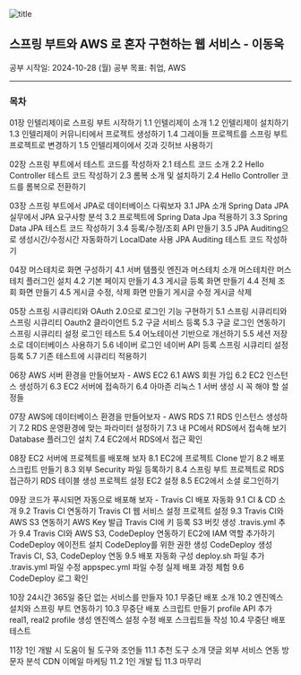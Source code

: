 ![title](https://github.com/user-attachments/assets/7828a6dc-0d4a-42a1-a036-5b7f34035fb7)

## 스프링 부트와 AWS 로 혼자 구현하는 웹 서비스 - 이동욱

공부 시작일: 2024-10-28 (월)
공부 목표: 취업, AWS

---

### 목차


01장 인텔리제이로 스프링 부트 시작하기
1.1 인텔리제이 소개
1.2 인텔리제이 설치하기
1.3 인텔리제이 커뮤니티에서 프로젝트 생성하기
1.4 그레이들 프로젝트를 스프링 부트 프로젝트로 변경하기
1.5 인텔리제이에서 깃과 깃허브 사용하기

02장 스프링 부트에서 테스트 코드를 작성하자
2.1 테스트 코드 소개
2.2 Hello Controller 테스트 코드 작성하기
2.3 롬복 소개 및 설치하기
2.4 Hello Controller 코드를 롬복으로 전환하기

03장 스프링 부트에서 JPA로 데이터베이스 다뤄보자
3.1 JPA 소개
 Spring Data JPA
 실무에서 JPA
요구사항 분석
3.2 프로젝트에 Spring Data Jpa 적용하기
3.3 Spring Data JPA 테스트 코드 작성하기
3.4 등록/수정/조회 API 만들기
3.5 JPA Auditing으로 생성시간/수정시간 자동화하기
 LocalDate 사용
 JPA Auditing 테스트 코드 작성하기

04장 머스테치로 화면 구성하기
4.1 서버 템플릿 엔진과 머스테치 소개
 머스테치란
 머스테치 플러그인 설치
4.2 기본 페이지 만들기
4.3 게시글 등록 화면 만들기
4.4 전체 조회 화면 만들기
4.5 게시글 수정, 삭제 화면 만들기
 게시글 수정
 게시글 삭제

05장 스프링 시큐리티와 OAuth 2.0으로 로그인 기능 구현하기
5.1 스프링 시큐리티와 스프링 시큐리티 Oauth2 클라이언트
5.2 구글 서비스 등록
5.3 구글 로그인 연동하기
 스프링 시큐리티 설정
 로그인 테스트
5.4 어노테이션 기반으로 개선하기
5.5 세션 저장소로 데이터베이스 사용하기
5.6 네이버 로그인
 네이버 API 등록
 스프링 시큐리티 설정 등록
5.7 기존 테스트에 시큐리티 적용하기

06장 AWS 서버 환경을 만들어보자 - AWS EC2
6.1 AWS 회원 가입
6.2 EC2 인스턴스 생성하기
6.3 EC2 서버에 접속하기
6.4 아마존 리눅스 1 서버 생성 시 꼭 해야 할 설정들

07장 AWS에 데이터베이스 환경을 만들어보자 - AWS RDS
7.1 RDS 인스턴스 생성하기
7.2 RDS 운영환경에 맞는 파라미터 설정하기
7.3 내 PC에서 RDS에서 접속해 보기
 Database 플러그인 설치
7.4 EC2에서 RDS에서 접근 확인

08장 EC2 서버에 프로젝트를 배포해 보자
8.1 EC2에 프로젝트 Clone 받기
8.2 배포 스크립트 만들기
8.3 외부 Security 파일 등록하기
8.4 스프링 부트 프로젝트로 RDS 접근하기
 RDS 테이블 생성
 프로젝트 설정
 EC2 설정
8.5 EC2에서 소셜 로그인하기

09장 코드가 푸시되면 자동으로 배포해 보자 - Travis CI 배포 자동화
9.1 CI & CD 소개
9.2 Travis CI 연동하기
 Travis CI 웹 서비스 설정
 프로젝트 설정
9.3 Travis CI와 AWS S3 연동하기
 AWS Key 발급
 Travis CI에 키 등록
 S3 버킷 생성
 .travis.yml 추가
9.4 Travis CI와 AWS S3, CodeDeploy 연동하기
 EC2에 IAM 역할 추가하기
 CodeDeploy 에이전트 설치
 CodeDeploy를 위한 권한 생성
 CodeDeploy 생성
 Travis CI, S3, CodeDeploy 연동
9.5 배포 자동화 구성
 deploy.sh 파일 추가
 .travis.yml 파일 수정
 appspec.yml 파일 수정
 실제 배포 과정 체험
9.6 CodeDeploy 로그 확인

10장 24시간 365일 중단 없는 서비스를 만들자
10.1 무중단 배포 소개
10.2 엔진엑스 설치와 스프링 부트 연동하기
10.3 무중단 배포 스크립트 만들기
 profile API 추가
 real1, real2 profile 생성
 엔진엑스 설정 수정
 배포 스크립트들 작성
10.4 무중단 배포 테스트

11장 1인 개발 시 도움이 될 도구와 조언들
11.1 추천 도구 소개
 댓글
 외부 서비스 연동
 방문자 분석
 CDN
 이메일 마케팅
11.2 1인 개발 팁
11.3 마무리
